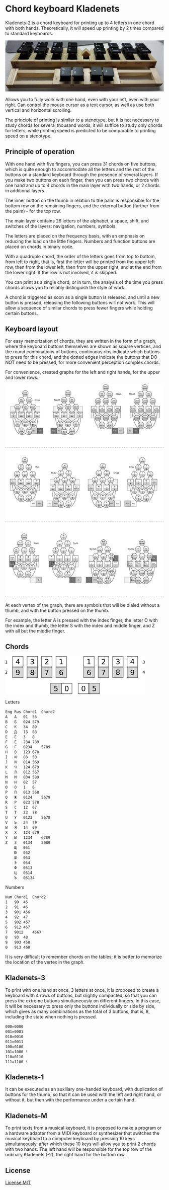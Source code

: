 # Chord keyboard Kladenets

Kladenets-2 is a chord keyboard for printing up to 4 letters in one chord with both hands. Theoretically, it will speed up printing by 2 times compared to standard keyboards.

![](photo/kl2-r.jpg)

Allows you to fully work with one hand, even with your left, even with your right. Can control the mouse cursor as a text cursor, as well as use both vertical and horizontal scrolling.

The principle of printing is similar to a stenotype, but it is not necessary to study chords for several thousand words, it will suffice to study only chords for letters, while printing speed is predicted to be comparable to printing speed on a stenotype.

## Principle of operation

With one hand with five fingers, you can press 31 chords on five buttons, which is quite enough to accommodate all the letters and the rest of the buttons on a standard keyboard through the presence of several layers. If you make two buttons on each finger, then you can press two chords with one hand and up to 4 chords in the main layer with two hands, or 2 chords in additional layers.

The inner button on the thumb in relation to the palm is responsible for the bottom row on the remaining fingers, and the external button (farther from the palm) - for the top row.

The main layer contains 26 letters of the alphabet, a space, shift, and switches of the layers: navigation, numbers, symbols.

The letters are placed on the frequency basis, with an emphasis on reducing the load on the little fingers. Numbers and function buttons are placed on chords in binary code.

With a quadruple chord, the order of the letters goes from top to bottom, from left to right, that is, first the letter will be printed from the upper left row, then from the lower left, then from the upper right, and at the end from the lower right. If the row is not involved, it is skipped.

You can print as a single chord, or in turn, the analysis of the time you press chords allows you to reliably distinguish the style of work.

A chord is triggered as soon as a single button is released, and until a new button is pressed, releasing the following buttons will not work. This will allow a sequence of similar chords to press fewer fingers while holding certain buttons.

## Keyboard layout

For easy memorization of chords, they are written in the form of a graph, where the keyboard buttons themselves are shown as square vertices, and the round combinations of buttons, continuous ribs indicate which buttons to press for this chord, and the dotted edges indicate the buttons that DO NOT need to be pressed, for more convenient perception complex chords.

For convenience, created graphs for the left and right hands, for the upper and lower rows.

![](layout/graph.png)

At each vertex of the graph, there are symbols that will be dialed without a thumb, and with the button pressed on the thumb.

For example, the letter A is pressed with the index finger, the letter O with the index and thumb, the letter S with the index and middle finger, and Z with all but the middle finger.

## Chords

![](layout/chords.png)

Letters
~~~
Eng	Rus	Chord1	Chord2
A	А	01	56
B	Б	024	579
C	К	34	89
D	Д	13	68
E	Е	3	8
F	Ё	234	789
G	Г	0234	5789
H	В	123	678
I	И	03	58
J	Й	014	569
K	Ч	124	679
L	Л	012	567
M	М	034	589
N	Н	02	57
O	О	1	6
P	П	013	568
Q	Ж	0124	5679
R	Р	023	578
S	С	12	67
T	Т	23	78
U	У	0123	5678
V	Ь	24	79
W	Я	14	69
X	Х	124	679
Y	Ы	1234	6789
Z	З	0134	5689
	Щ	051
	Ю	052
	Ш	053
	Э	054
	Ф	0513
	Ц	0514
	Ъ	05134
~~~

Numbers
~~~
Num	Chord1	Chord2
1	90	45
2	91	46
3	901	456
4	92	47
5	902	457
6	912	467
7	9012	4567
8	93	48
9	903	458
0	913	468
~~~

It is very difficult to remember chords on the tables; it is better to memorize the location of the vertex in the graph.

## Kladenets-3

To print with one hand at once, 3 letters at once, it is proposed to create a keyboard with 4 rows of buttons, but slightly compacted, so that you can press the extreme buttons simultaneously on different fingers. In this case, it will be necessary to press only the buttons individually or side by side, which gives as many combinations as the total of 3 buttons, that is, 8, including the state when nothing is pressed.

~~~
000=0000
001=0001
010=0010
011=0011
100=0100
101=1000 !
110=0110
111=1100 !
~~~

## Kladenets-1

It can be executed as an auxiliary one-handed keyboard, with duplication of buttons for the thumb, so that it can be used with the left and right hand, or without it, but then with the performance under a certain hand.

## Kladenets-M

To print texts from a musical keyboard, it is proposed to make a program or a hardware adapter from a MIDI keyboard or synthesizer that switches the musical keyboard to a computer keyboard by pressing 10 keys simultaneously, after which these 10 keys will allow you to print 2 chords with two hands. The left hand will be responsible for the top row of the ordinary Kladenets (-2), the right hand for the bottom row.

## License

[License MIT](LICENSE.txt)
